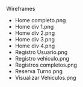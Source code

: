 Wireframes
-	Home completo.png
-	Home div 1.png
-	Home div 2.png
-	Home div 3.png
-	Home div 4.png
-	Registro Usuario.png
-	Registro vehiculo.png
-	Registros completos.png
-	Reserva Turno.png
-	Visualizar Vehiculos.png
